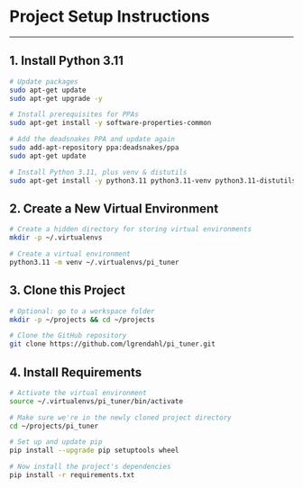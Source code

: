 # Project Setup Instructions

---

## 1. Install Python 3.11

```bash
# Update packages
sudo apt-get update
sudo apt-get upgrade -y

# Install prerequisites for PPAs
sudo apt-get install -y software-properties-common

# Add the deadsnakes PPA and update again
sudo add-apt-repository ppa:deadsnakes/ppa
sudo apt-get update

# Install Python 3.11, plus venv & distutils
sudo apt-get install -y python3.11 python3.11-venv python3.11-distutils
```

## 2. Create a New Virtual Environment

```bash
# Create a hidden directory for storing virtual environments
mkdir -p ~/.virtualenvs

# Create a virtual environment
python3.11 -m venv ~/.virtualenvs/pi_tuner
```

## 3. Clone this Project

```bash
# Optional: go to a workspace folder
mkdir -p ~/projects && cd ~/projects

# Clone the GitHub repository
git clone https://github.com/lgrendahl/pi_tuner.git
```

## 4. Install Requirements

```bash
# Activate the virtual environment
source ~/.virtualenvs/pi_tuner/bin/activate

# Make sure we're in the newly cloned project directory
cd ~/projects/pi_tuner

# Set up and update pip
pip install --upgrade pip setuptools wheel

# Now install the project's dependencies
pip install -r requirements.txt
```